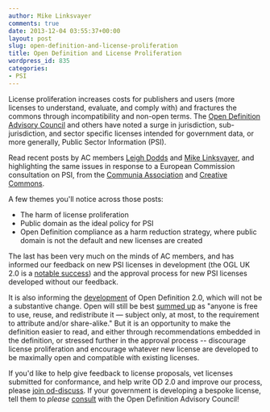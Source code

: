 ```yaml
---
author: Mike Linksvayer
comments: true
date: 2013-12-04 03:55:37+00:00
layout: post
slug: open-definition-and-license-proliferation
title: Open Definition and License Proliferation
wordpress_id: 835
categories:
- PSI
---
```


License proliferation increases costs for publishers and users (more licenses to understand, evaluate, and comply with) and fractures the commons through incompatibility and non-open terms. The [Open Definition Advisory Council](http://opendefinition.org/advisory-council/) and others have noted a surge in jurisdiction, sub-jurisdiction, and sector specific licenses intended for government data, or more generally, Public Sector Information (PSI).

Read recent posts by AC members [Leigh Dodds](http://theodi.org/blog/the-proliferation-of-open-government-licences) and [Mike Linksvayer](http://gondwanaland.com/mlog/2013/11/24/ugl/), and highlighting the same issues in response to a European Commission consultation on PSI, from the [Communia Association](http://www.communia-association.org/2013/11/25/responding-to-the-european-commission-consultation-on-psi-minimizing-restrictions-maximizes-re-use/) and [Creative Commons](https://creativecommons.org/weblog/entry/40741).

A few themes you'll notice across those posts:

* The harm of license proliferation
* Public domain as the ideal policy for PSI
* Open Definition compliance as a harm reduction strategy, where public domain is not the default and new licenses are created

The last has been very much on the minds of AC members, and has informed our feedback on new PSI licenses in development (the OGL UK 2.0 is a [notable success](http://blog.okfn.org/2013/07/01/uk-open-government-license-is-now-compliant-with-the-open-definition/)) and the approval process for new PSI licenses developed without our feedback.

It is also informing the [development](https://github.com/okfn/opendefinition/commits/master/source/open-definition-dev.markdown) of Open Definition 2.0, which will not be a substantive change. Open will still be best [summed up](http://opendefinition.org) as "anyone is free to use, reuse, and redistribute it — subject only, at most, to the requirement to attribute and/or share-alike." But it is an opportunity to make the definition easier to read, and either through recommendations embedded in the definition, or stressed further in the approval process -- discourage license proliferation and encourage whatever new license are developed to be maximally open and compatible with existing licenses.

If you'd like to help give feedback to license proposals, vet licenses submitted for conformance, and help write OD 2.0 and improve our process, please [join od-discuss](https://lists.okfn.org/mailman/listinfo/od-discuss). If your government is developing a bespoke license, tell them to *please* [consult](http://opendefinition.org/contact/) with the Open Definition Advisory Council!
